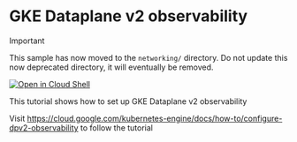 # GKE Dataplane v2 observability

> [!IMPORTANT]  
> This sample has now moved to the `networking/` directory.
> Do not update this now deprecated directory, it will eventually be removed.

[![Open in Cloud Shell](https://gstatic.com/cloudssh/images/open-btn.svg)](https://ssh.cloud.google.com/cloudshell/editor?cloudshell_git_repo=https://github.com/GoogleCloudPlatform/kubernetes-engine-samples&cloudshell_tutorial=README.md&cloudshell_workspace=network/dpv2-observability)

This tutorial shows how to set up GKE Dataplane v2 observability

Visit https://cloud.google.com/kubernetes-engine/docs/how-to/configure-dpv2-observability to follow the tutorial
